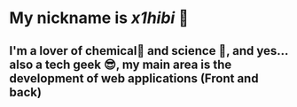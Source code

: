 <!--
**x1hibi/x1hibi** is a ✨ _special_ ✨ repository because its `README.md` (this file) appears on your GitHub profile.

Here are some ideas to get you started:

- 🔭 I’m currently working on ...
- 🌱 I’m currently learning ...
- 👯 I’m looking to collaborate on ...
- 🤔 I’m looking for help with ...
- 💬 Ask me about ...
- 📫 How to reach me: ...
- 😄 Pronouns: ...
- ⚡ Fun fact: ...
-->

# My nickname is *x1hibi* 🐲

## I'm a lover of chemical🧪 and science 🔬, and yes... also a tech geek 😎, my main area is the development of web applications (Front and back)
